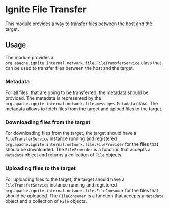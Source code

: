 # Ignite File Transfer

This module provides a way to transfer files between the host and the target.

## Usage

The module provides a `org.apache.ignite.internal.network.file.FileTransferService` class that can be used to transfer files between the
host and the target.

### Metadata 
For all files, that are going to be transferred, the metadata should be provided.
The metadata is represented by the `org.apache.ignite.internal.network.file.messages.Metadata` class. 
The metadata allows to fetch files from the target and upload files to the target.

### Downloading files from the target
For downloading files from the target, the target should have a `FileTransferService` instance running 
and registered `org.apache.ignite.internal.network.file.FileProvider` for the files that should be downloaded.
The `FileProvider` is a function that accepts a `Metadata` object and returns a collection of `File` objects.

### Uploading files to the target
For uploading files to the target, the target should have a `FileTransferService` instance running
and registered `org.apache.ignite.internal.network.file.FileConsumer` for the files that should be uploaded.
The `FileConsumer` is a function that accepts a `Metadata` object and a collection of `File` objects.
